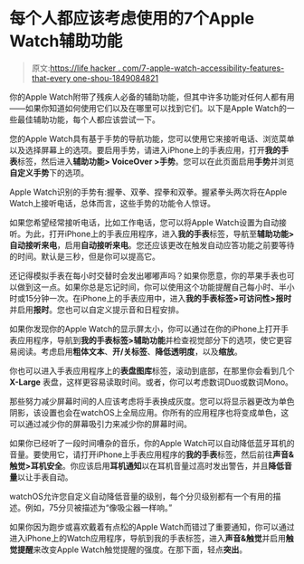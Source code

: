 # 每个人都应该考虑使用的7个Apple Watch辅助功能

> 原文:[https://life hacker . com/7-apple-watch-accessibility-features-that-every one-shou-1849084821](https://lifehacker.com/7-apple-watch-accessibility-features-that-everyone-shou-1849084821)

你的Apple Watch附带了残疾人必备的辅助功能，但其中许多功能对任何人都有用——如果你知道如何使用它们以及在哪里可以找到它们。以下是Apple Watch的一些最佳辅助功能，每个人都应该尝试一下。

您的Apple Watch具有基于手势的导航功能，您可以使用它来接听电话、浏览菜单以及选择屏幕上的选项。要启用手势，请进入iPhone上的手表应用，打开**我的手表**标签，然后进入**辅助功能> VoiceOver >手势**。您可以在此页面启用**手势**并浏览**自定义手势**下的选项。

Apple Watch识别的手势有:握拳、双拳、捏拳和双拳。握紧拳头两次将在Apple Watch上接听电话，总体而言，这些手势的功能令人惊讶。

如果您希望经常接听电话，比如工作电话，您可以将Apple Watch设置为自动接听。为此，打开iPhone上的手表应用程序，进入**我的手表**标签，导航至**辅助功能>自动接听来电**，启用**自动接听来电**。您还应该更改在触发自动应答功能之前要等待的时间。默认是三秒，但是你可以提高它。

还记得模拟手表在每小时交替时会发出嘟嘟声吗？如果你愿意，你的苹果手表也可以做到这一点。如果你总是忘记时间，你可以使用这个功能提醒自己每小时、半小时或15分钟一次。在iPhone上的手表应用中，进入**我的手表标签>可访问性>报时**并启用**报时**。您也可以自定义提示音和日程安排。

如果你发现你的Apple Watch的显示屏太小，你可以通过在你的iPhone上打开手表应用程序，导航到**我的手表标签>辅助功能**并检查视觉部分下的选项，使它更容易阅读。考虑启用**粗体文本**、**开/关标签**、**降低透明度**，以及**缩放**。

你也可以进入手表应用程序上的**表盘图库**标签，滚动到底部，在那里你会看到几个 **X-Large** 表盘，这样更容易读取时间。或者，你可以考虑数词Duo或数词Mono。

那些努力减少屏幕时间的人应该考虑将手表换成灰度。您可以将显示器更改为单色阴影，该设置也会在watchOS上全局应用。你所有的应用程序也将变成单色，这可以通过减少你的屏幕吸引力来减少你的屏幕时间。

如果你已经听了一段时间嘈杂的音乐，你的Apple Watch可以自动降低蓝牙耳机的音量。要使用它，请打开iPhone上手表应用程序的**我的手表**标签，然后前往**声音&触觉>耳机安全**。你应该启用**耳机通知**以在耳机音量过高时发出警告，并且**降低音量**以让手表自动。

watchOS允许您自定义自动降低音量的级别，每个分贝级别都有一个有用的描述。例如，75分贝被描述为“像吸尘器一样响。”

如果你因为跑步或喜欢戴着有点松的Apple Watch而错过了重要通知，你可以通过进入iPhone上的Watch应用程序，导航到我的手表标签，进入**声音&触觉**并启用**触觉提醒**来改变Apple Watch触觉提醒的强度。在那下面，轻点**突出**。
